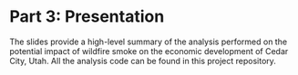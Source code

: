 # Part 3: Presentation
The slides provide a high-level summary of the analysis performed on the potential impact of wildfire smoke on the economic development of Cedar City, Utah. All the analysis code can be found in this project repository.
